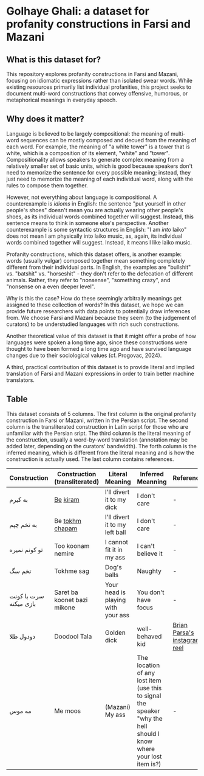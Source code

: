 # Golhaye Ghali: a dataset for profanity constructions in Farsi and Mazani

## What is this dataset for?
This repository explores profanity constructions in Farsi and Mazani, focusing on idiomatic expressions rather than isolated swear words. While existing resources primarily list individual profanities, this project seeks to document multi-word constructions that convey offensive, humorous, or metaphorical meanings in everyday speech.

## Why does it matter?
Language is believed to be largely compositional: the meaning of multi-word sequences can be mostly composed and decued from the meaning of each word. For example, the meaning of "a white tower" is a tower that is white, which is a composition of its element, "white" and "tower". Compositionality allows speakers to generate complex meaning from a relatively smaller set of basic units, which is good because speakers don't need to memorize the sentence for every possible meaning; instead, they just need to memorize the meaning of each individual word, along with the rules to compose them together.

However, not everything about language is compositional. A counterexample is *idioms* in English: the sentence "put yourself in other people's shoes" doesn't mean you are actually wearing other people's shoes, as its individual words combined together will suggest. Instead, this sentence means to think in someone else's perspective. Another counterexample is some syntactic structures in English: "I am *into* laiko" does not mean I am physically into laiko music, as, again, its individual words combined together will suggest. Instead, it means I like laiko music.

Profanity constructions, which this dataset offers, is another example: words (usually vulgar) composed together mean something completely different from their individual parts. In English, the examples are "bullshit" vs. "batshit" vs. "horseshit" - they don't refer to the defecation of different animals. Rather, they refer to "nonsense", "something crazy", and "nonsense on a even deeper level".

Why is this the case? How do these seemingly arbitraily meanings get assigned to these collection of words? In this dataset, we hope we can provide future researchers with data points to potentially draw inferences from. We choose Farsi and Mazani because they seem (to the judgement of curators) to be understudied languages with rich such constructions. 

Another theoretical value of this dataset is that it might offer a probe of how languages were spoken a long time ago, since these constructions were thought to have been formed a long time ago and have survived language changes due to their sociological values (cf. Progovac, 2024). 

A third, practical contribution of this dataset is to provide literal and implied translation of Farsi and Mazani expressions in order to train better machine translators.

## Table

This dataset consists of 5 columns. The first column is the original profanity construction in Farsi or Mazani, written in the Persian script. The second column is the transliterated construction in Latin script for those who are unfamiliar with the Persian sript. The third column is the literal meaning of the construction, usually a word-by-word translation (annotation may be added later, depending on the curators' bandwidth). The forth column is the inferred meaning, which is different from the literal meaning and is how the construction is actually used. The last column contains references.

| Construction | Construction (transliterated) | Literal Meaning | Inferred Meanning | References |
|----------|----------|----------|----------|----------|
| به کیرم  | [Be](https://en.wiktionary.org/wiki/%D8%A8%D9%87#Persian) [kiram](https://en.wiktionary.org/wiki/%DA%A9%DB%8C%D8%B1#Persian) | I'll divert it to my dick | I don't care  | - |
| به تخم چپم | Be [tokhm](https://en.wiktionary.org/wiki/%D8%AA%D8%AE%D9%85#Persian) [chapam](https://en.wiktionary.org/wiki/%DA%86%D9%BE#Persian) | I'll divert it to my left ball  | I don't care  | - |
| تو کونم نمیره   | Too koonam nemire | I cannot fit it in my ass  | I can't believe it | -  |
| تخم سگ | Tokhme sag | Dog's balls | Naughty | - |
| سرت با کونت بازی میکنه | Saret ba koonet bazi mikone | Your head is playing with your ass | You don't have focus | - |
| دودول طلا | Doodool Tala | Golden dick | well-behaved kid | [Brian Parsa's instagram reel](https://www.instagram.com/reel/CyRgJEPPO0c/?igsh=cHNoMGYyejA2djg5) |
| مه موس | Me moos | (Mazani) My ass | The location of any lost item (use this to signal the speaker "why the hell should I know where your lost item is?) | - |
